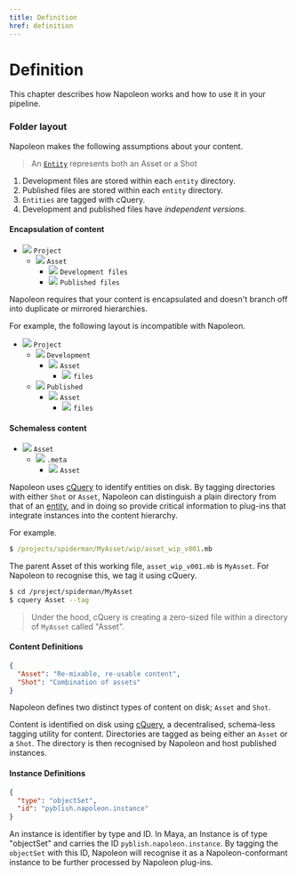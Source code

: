 ```yaml
---
title: Definition
href: definition
---
```



# Definition

This chapter describes how Napoleon works and how to use it in your pipeline.

### Folder layout

Napoleon makes the following assumptions about your content.

> An [`Entity`](#glossary) represents both an Asset or a Shot

1. Development files are stored within each `entity` directory.
2. Published files are stored within each `entity` directory.
3. `Entities` are tagged with cQuery.
4. Development and published files have *independent versions*.

#### Encapsulation of content

- ![][dir] `Project`
    - ![][dir] `Asset`
        - ![][dir] `Development files`
        - ![][dir] `Published files`


Napoleon requires that your content is encapsulated and doesn't branch off into duplicate or mirrored hierarchies.

For example, the following layout is incompatible with Napoleon.

- ![][dir] `Project`
    - ![][dir] `Development`
    	- ![][dir] `Asset`
        	- ![][dir] `files`
    - ![][dir] `Published`
    	- ![][dir] `Asset`
        	- ![][dir] `files`

[file]: /images/octicon-file.png
[dir]: /images/octicon-file-directory.png

#### Schemaless content

- ![][dir] `Asset`
    - ![][dir] `.meta`
        - ![][file] `Asset`

Napoleon uses [cQuery][] to identify entities on disk. By tagging directories with either `Shot` or `Asset`, Napoleon can distinguish a plain directory from that of an [entity](#glossary), and in doing so provide critical information to plug-ins that integrate instances into the content hierarchy.

[cQuery]: https://github.com/abstractfactory/cquery

For example.

```bat
$ /projects/spiderman/MyAsset/wip/asset_wip_v001.mb
```

The parent Asset of this working file, `asset_wip_v001.mb` is `MyAsset`. For Napoleon to recognise this, we tag it using cQuery.

```bash
$ cd /project/spiderman/MyAsset
$ cquery Asset --tag
```

> Under the hood, cQuery is creating a zero-sized file within a directory of `MyAsset` called "Asset".

#### Content Definitions

```json
{
  "Asset": "Re-mixable, re-usable content",
  "Shot": "Combination of assets"
}
```

Napoleon defines two distinct types of content on disk; `Asset` and `Shot`.

Content is identified on disk using [cQuery][], a decentralised, schema-less tagging utility for content. Directories are tagged as being either an `Asset` or a `Shot`. The directory is then recognised by Napoleon and host published instances.

#### Instance Definitions

```json
{
  "type": "objectSet",
  "id": "pyblish.napoleon.instance"
}
```

An instance is identifier by type and ID. In Maya, an Instance is of type "objectSet" and carries the ID `pyblish.napoleon.instance`. By tagging the `objectSet` with this ID, Napoleon will recognise it as a Napoleon-conformant instance to be further processed by Napoleon plug-ins.


[cQuery]: https://github.com/abstractfactory/cquery